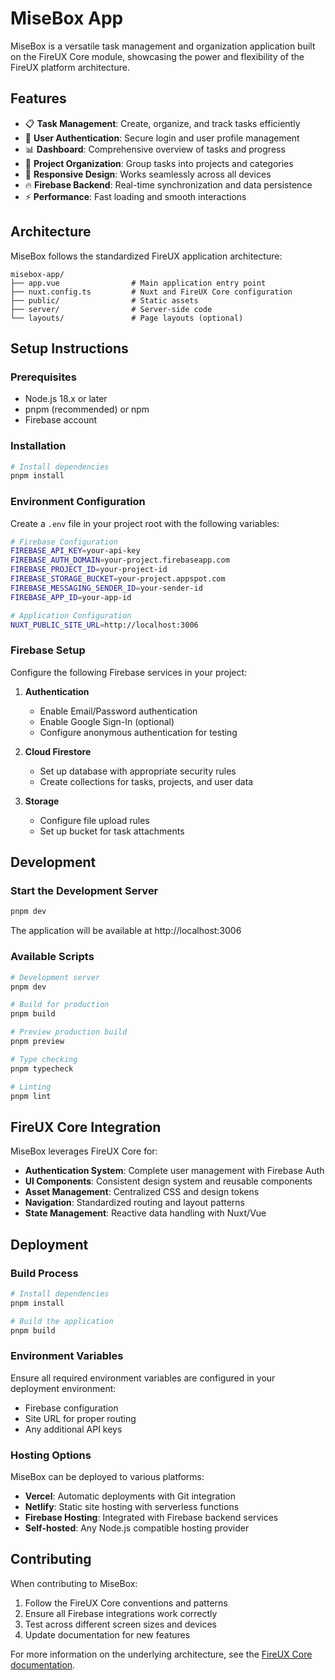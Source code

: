 # MiseBox App

MiseBox is a versatile task management and organization application built on the FireUX Core module, showcasing the power and flexibility of the FireUX platform architecture.

## Features

- 📋 **Task Management**: Create, organize, and track tasks efficiently
- 🔐 **User Authentication**: Secure login and user profile management
- 📊 **Dashboard**: Comprehensive overview of tasks and progress
- 🎯 **Project Organization**: Group tasks into projects and categories
- 📱 **Responsive Design**: Works seamlessly across all devices
- 🔥 **Firebase Backend**: Real-time synchronization and data persistence
- ⚡ **Performance**: Fast loading and smooth interactions

## Architecture

MiseBox follows the standardized FireUX application architecture:

```
misebox-app/
├── app.vue                # Main application entry point
├── nuxt.config.ts         # Nuxt and FireUX Core configuration
├── public/                # Static assets
├── server/                # Server-side code
└── layouts/               # Page layouts (optional)
```

## Setup Instructions

### Prerequisites

- Node.js 18.x or later
- pnpm (recommended) or npm
- Firebase account

### Installation

```bash
# Install dependencies
pnpm install
```

### Environment Configuration

Create a `.env` file in your project root with the following variables:

```bash
# Firebase Configuration
FIREBASE_API_KEY=your-api-key
FIREBASE_AUTH_DOMAIN=your-project.firebaseapp.com
FIREBASE_PROJECT_ID=your-project-id
FIREBASE_STORAGE_BUCKET=your-project.appspot.com
FIREBASE_MESSAGING_SENDER_ID=your-sender-id
FIREBASE_APP_ID=your-app-id

# Application Configuration
NUXT_PUBLIC_SITE_URL=http://localhost:3006
```

### Firebase Setup

Configure the following Firebase services in your project:

1. **Authentication**

   - Enable Email/Password authentication
   - Enable Google Sign-In (optional)
   - Configure anonymous authentication for testing

2. **Cloud Firestore**

   - Set up database with appropriate security rules
   - Create collections for tasks, projects, and user data

3. **Storage**
   - Configure file upload rules
   - Set up bucket for task attachments

## Development

### Start the Development Server

```bash
pnpm dev
```

The application will be available at http://localhost:3006

### Available Scripts

```bash
# Development server
pnpm dev

# Build for production
pnpm build

# Preview production build
pnpm preview

# Type checking
pnpm typecheck

# Linting
pnpm lint
```

## FireUX Core Integration

MiseBox leverages FireUX Core for:

- **Authentication System**: Complete user management with Firebase Auth
- **UI Components**: Consistent design system and reusable components
- **Asset Management**: Centralized CSS and design tokens
- **Navigation**: Standardized routing and layout patterns
- **State Management**: Reactive data handling with Nuxt/Vue

## Deployment

### Build Process

```bash
# Install dependencies
pnpm install

# Build the application
pnpm build
```

### Environment Variables

Ensure all required environment variables are configured in your deployment environment:

- Firebase configuration
- Site URL for proper routing
- Any additional API keys

### Hosting Options

MiseBox can be deployed to various platforms:

- **Vercel**: Automatic deployments with Git integration
- **Netlify**: Static site hosting with serverless functions
- **Firebase Hosting**: Integrated with Firebase backend services
- **Self-hosted**: Any Node.js compatible hosting provider

## Contributing

When contributing to MiseBox:

1. Follow the FireUX Core conventions and patterns
2. Ensure all Firebase integrations work correctly
3. Test across different screen sizes and devices
4. Update documentation for new features

For more information on the underlying architecture, see the [FireUX Core documentation](../../packages/fireux-core/README.md).

